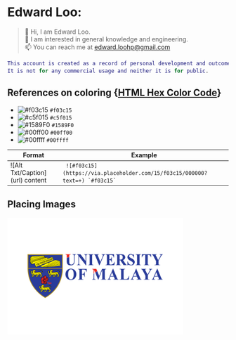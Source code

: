 # **Edward Loo:**

> 👋 Hi, I am Edward Loo.  
> 👀 I am interested in general knowledge and engineering.  
> 📫 You can reach me at edward.loohp@gmail.com  

```MATLAB
This account is created as a record of personal development and outcome.
It is not for any commercial usage and neither it is for public.
```

## References on coloring  {[HTML Hex Color Code](https://www.geeksforgeeks.org/html-hex-color-codes/)}
- ![#f03c15](https://via.placeholder.com/15/f03c15/000000?text=+) `#f03c15`
- ![#c5f015](https://via.placeholder.com/15/c5f015/000000?text=+) `#c5f015`
- ![#1589F0](https://via.placeholder.com/15/1589F0/000000?text=+) `#1589F0`
- ![#00ff00](https://via.placeholder.com/15/00ff00/000000?text=+) `#00ff00`
- ![#00ffff](https://via.placeholder.com/15/00ffff/000000?text=+) `#00ffff`

Format|Example
------|-------
\![Alt Txt/Caption]\(url) content|```  ![#f03c15](https://via.placeholder.com/15/f03c15/000000?text=+) `#f03c15`  ```

## Placing Images
<img src="UM logo.png" width=400>

<!---
edwardloo/edwardloo is a ✨ special ✨ repository because its `README.md` (this file) appears on your GitHub profile.
You can click the Preview link to take a look at your changes.
--->
